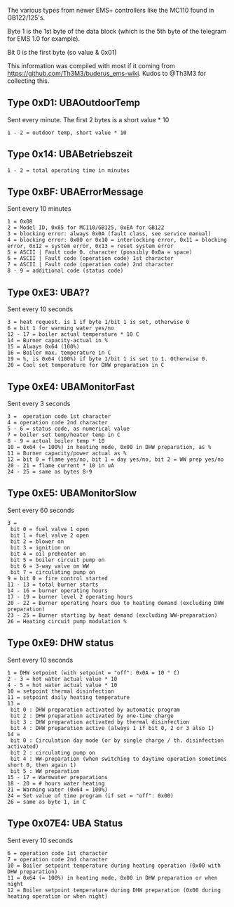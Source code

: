 The various types from newer EMS+ controllers like the MC110 found in GB122/125's.

Byte 1 is the 1st byte of the data block (which is the 5th byte of the telegram for EMS 1.0 for example).

Bit 0 is the first byte (so value & 0x01)

This information was compiled with most if it coming from https://github.com/Th3M3/buderus_ems-wiki. Kudos to @Th3M3 for collecting this.

## Type 0xD1: UBAOutdoorTemp

Sent every minute. The first 2 bytes is a short value * 10

```
1 - 2 = outdoor temp, short value * 10
```

## Type 0x14: UBABetriebszeit

```
1 - 2 = total operating time in minutes
```

## Type 0xBF: UBAErrorMessage

Sent every 10 minutes

```
1 = 0x08
2 = Model ID, 0x85 for MC110/GB125, 0xEA for GB122
3 = blocking error: always 0x0A (fault class, see service manual)
4 = blocking error: 0x00 or 0x10 = interlocking error, 0x11 = blocking error, 0x12 = system error, 0x13 = reset system error
5 = ASCII | Fault code 0. character (possibly 0x0a = space)
6 = ASCII | Fault code (operation code) 1st character
7 = ASCII | Fault code (operation code) 2nd character
8 - 9 = additional code (status code)
```

## Type 0xE3: UBA??

Sent every 10 seconds

```
3 = heat request. is 1 if byte 1/bit 1 is set, otherwise 0
6 = bit 1 for warming water yes/no
12 - 17 = boiler actual temperature * 10 C
14 = Burner capacity-actual in %
15 = Always 0x64 (100%)
16 = Boiler max. temperature in C
19 = %, is 0x64 (100%) if byte 1/bit 1 is set to 1. Otherwise 0.
20 = Cool set temperature for DHW preparation in C
```

## Type 0xE4: UBAMonitorFast

Sent every 3 seconds

```
3 =  operation code 1st character
4 = operation code 2nd character
5 - 6 = status code, as numerical value
7 = boiler set temp/heater temp in C
8 - 9 = actual boiler temp * 10
10 = 0x64 (= 100%) in heating mode, 0x00 in DHW preparation, as %
11 = Burner capacity/power actual as %
12 = bit 0 = flame yes/no, bit 1 = day yes/no, bit 2 = WW prep yes/no
20 - 21 = flame current * 10 in uA
24 - 25 = same as bytes 8-9
```

## Type 0xE5: UBAMonitorSlow

Sent every 60 seconds

```
3 =
 bit 0 = fuel valve 1 open
 bit 1 = fuel valve 2 open
 bit 2 = blower on
 bit 3 = ignition on
 bit 4 = oil preheater on
 bit 5 = boiler circuit pump on
 bit 6 = 3-way valve on WW
 bit 7 = circulating pump on
9 = bit 0 = fire control started
11 - 13 = total burner starts
14 - 16 = burner operating hours
17 - 19 = burner level 2 operating hours
20 - 22 = Burner operating hours due to heating demand (excluding DHW preparation)
23 - 25 = Burner starting by heat demand (excluding WW-preparation)
26 = Heating circuit pump modulation %
```

## Type 0xE9: DHW status
  
Sent every 10 seconds

```
1 = DHW setpoint (with setpoint = "off": 0x0A = 10 ° C)
2 - 3 = hot water actual value * 10
4 - 5 = hot water actual value * 10
10 = setpoint thermal disinfection
11 = setpoint daily heating temperature
13 = 
 bit 0 : DHW preparation activated by automatic program
 bit 2 : DHW preparation activated by one-time charge
 bit 3 : DHW preparation activated by thermal disinfection
 bit 4 : DHW preparation active (always 1 if bit 0, 2 or 3 also 1)
14 =
 bit 0 : Circulation day mode (or by single charge / th. disinfection activated)
 bit 2 : circulating pump on
 bit 4 : WW-preparation (when switching to daytime operation sometimes short 0, then again 1)
 bit 5 : WW preparation
15 - 17 = Warmwater preparations
18 - 20 = # hours water heating
21 = Warming water (0x64 = 100%)
24 = Set value of time program (if set = "off": 0x00)
26 = same as byte 1, in C
```

## Type 0x07E4: UBA Status

Sent every 10 seconds

```
6 = operation code 1st character
7 = operation code 2nd character
10 = Boiler setpoint temperature during heating operation (0x00 with DHW preparation)
11 = 0x64 (= 100%) in heating mode, 0x00 in DHW preparation or when night
12 = Boiler setpoint temperature during DHW preparation (0x00 during heating operation or when night)
```
